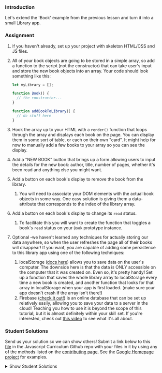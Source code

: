 ### Introduction

Let's extend the 'Book' example from the previous lesson and turn it into a small Library app.

### Assignment

<div class="lesson-content__panel" markdown="1">

1. If you haven't already, set up your project with skeleton HTML/CSS and JS files.
2. All of your book objects are going to be stored in a simple array, so add a function to the script (not the constructor) that can take user's input and store the new book objects into an array. Your code should look something like this:

   ~~~javascript
   let myLibrary = [];

   function Book() {
     // the constructor...
   }

   function addBookToLibrary() {
     // do stuff here
   }
   ~~~

3. Hook the array up to your HTML with a `render()` function that loops through the array and displays each book on the page. You can display them in some sort of table, or each on their own "card". It might help for now to manually add a few books to your array so you can see the display.
4. Add a "NEW BOOK" button that brings up a form allowing users to input the details for the new book: author, title, number of pages, whether it's been read and anything else you might want.
5. Add a button on each book's display to remove the book from the library.
   1. You will need to associate your DOM elements with the actual book objects in some way. One easy solution is giving them a data-attribute that corresponds to the index of the library array.
6. Add a button on each book's display to change its `read` status.
   1. To facilitate this you will want to create the function that toggles a book's `read` status on your `Book` prototype instance.
7. Optional -we haven't learned any techniques for actually storing our data anywhere, so when the user refreshes the page all of their books will disappear! If you want, you are capable of adding some persistence to this library app using one of the following techniques:
   1. localStorage ([docs here](https://developer.mozilla.org/en-US/docs/Web/API/Web_Storage_API/Using_the_Web_Storage_API)) allows you to save data on the user's computer. The downside here is that the data is ONLY accessible on the computer that it was created on. Even so, it's pretty handy! Set up a function that saves the whole library array to localStorage every time a new book is created, and another function that looks for that array in localStorage when your app is first loaded. (make sure your app doesn't crash if the array isn't there!)
   2. Firebase ([check it out!](https://firebase.google.com/docs/?authuser=0)) is an online database that can be set up relatively easily, allowing you to save your data to a server in the cloud! Teaching you how to use it is beyond the scope of this tutorial, but it is almost definitely within your skill set. If you're interested, check out [this video](https://www.youtube.com/watch?v=noB98K6A0TY) to see what it's all about.
</div>

### Student Solutions

Send us your solution so we can show others! Submit a link below to this [file](https://github.com/TheOdinProject/curriculum/blob/master/javascript/organizing-js/library-project.md) in the Javascript Curriculum Github repo with your files in it by using any of the methods listed on the [contributing page](http://github.com/TheOdinProject/curriculum/blob/master/contributing.md). See the [Google Homepage project](/courses/web-development-101/lessons/html-css) for examples.

<details markdown="block">
  <summary> Show Student Solutions </summary>
   
- Add your solution below this line!
- [JMira84 Solution (w/localstorage)](https://github.com/JMira84/library) - [View in Browser](https://jmira84.github.io/library/)
- [Lee Massey's Solution](https://github.com/leemassey/library) - [View in Browser](https://leemassey.github.io/library/)
- [RobisonWebDev Solution](https://github.com/robisonwebdev/Library) - [View in Browser](https://robisonwebdev.github.io/Library/)
- [Andres Ruiz's Solution](https://github.com/Andrsrz/library) - [View in Browser](https://andrsrz.github.io/library/)
- [Kevin's Solution](https://github.com/Kevin-Satti-Projects/Projects/tree/master/Library) - [View in Browser](https://kevin-satti-projects.github.io/Projects/Library/)
- [Mohamednasr20's Solution](https://github.com/mohamednasr20/book_library.git) - [View in Browser](https://mohamednasr20.github.io/book_library/)
- [Jared's Solution](https://github.com/jaredaritter/library)
- [jingjing142's Solution (w/localstorage)](https://github.com/jingjing142/library) - [View in Browser](https://jingjing142.github.io/library/)
- [kaliberpoziomka's Solution(w/ local storage)](https://github.com/kaliberpoziomka/library) - [View in Browser](https://kaliberpoziomka.github.io/library/)
- [foolmonkey's Solution](https://github.com/foolmonkey/library) - [View in Browser](https://foolmonkey.github.io/library/)
- [Alex Cole's Solution](https://github.com/AlexJ-Cole/Library) - [View in Browser](https://alexj-cole.github.io/Library/)
- [Salvador Villalon's Solution (w/ Firebase)](https://github.com/salvillalon45/theOdinProject-Library) - [View in Browser](https://salvillalon45.github.io/theOdinProject-Library/)
- [jcai's Solution](https://github.com/jcai8649/TOP-Library) - [View in Browser](https://jcai8649.github.io/TOP-Library/)
- [blackstate's Solution](https://github.com/blackstate/library) - [View in Browser](https://blackstate.github.io/library/)
- [Mary Cheung's Solution (w/ firebase)](https://github.com/marybcheung/MyLibrary) - [View in Browser](https://marybcheung.github.io/MyLibrary/)
- [John's Solution](https://github.com/jm-staana/Library) - [View in Browser](https://jm-staana.github.io/Library/)
- [stefank's Solution(w/ local storage)](https://github.com/stefank-29/Library) - [View in Browser](https://stefank-29.github.io/Library/)
- [mortvicious's Solution](https://github.com/mortvicious/library) - [View in Browser](https://mortvicious.github.io/library/)
- [GERRG's Solution (w/ local storage)](https://github.com/gerrgg/gregslib) - [View in Browser](https://gerrgg.github.io/gregslib/)
- [zhi-k's Solution (w/ firebase)](https://github.com/zhi-k/TOR_Library_App) - [View in Browser](https://zhi-k.github.io/TOR_Library_App/)
- [shaneSC's Solution](https://github.com/shanesc/library) - [View in Browser](https://shanesc.github.io/library/)
- [Ebru's Solution](https://github.com/naturelle/OdinBookList) - [View in Browser](https://naturelle.github.io/OdinBookList/)
- [Chun's Solution (w/ localStorage)](https://github.com/ashchunfai/library) - [View in Browser](https://ashchunfai.github.io/library/)
- [Lorri's Solution (with local storage)](https://github.com/TechnicolorPanda/library) - [View in Browser](https://TechnicolorPanda.github.io/library/)
- [hieu-ng's Solution](https://github.com/hieu-ng/JavaScript-Library) — [View in Browser](https://hieu-ng.github.io/JavaScript-Library/)
- [syeo-1's Solution](https://github.com/syeo-1/library) - [View in Browser](https://syeo-1.github.io/library/)
- [Platyphyllum's Solution (w/ Firebase)](https://github.com/marboleda/library) - [View in Browser](https://marboleda.github.io/library/)
- [Davic64's Solution](https://github.com/davic64/library) - [View in Browser](https://davic64.github.io/library/)
- [niconacht's Solution(Firebase Storage)](https://github.com/niconacht/Library_App) - [View in Browser](https://niconacht.github.io/Library_App/)
- [MarcoDSilva's Solution(w/localStorage)](https://github.com/MarcoDSilva/Library-JS) - [View in Browser](https://marcodsilva.github.io/Library-JS/)
- [Diane998's Solution(Firebase storage)](https://github.com/Diane998/library) - [View in Browser](https://diane998.github.io/library/)
- [vedvardhan 's Solution](https://vedvardhan.github.io/Library/) - [View in Browser](https://vedvardhan.github.io/Library) 
- [justonhart's Solution](https://github.com/justonhart/OdinLibrary) - [View in Browser](https://justonh.art/OdinLibrary)
- [Vedant Shetty's Solution](https://github.com/vedantshetty/ReadingList) - [View in Browser](https://vedantshetty.github.io/ReadingList/)
- [Denis Oluka's Solution](https://github.com/OlukaDenis/library) - [View in Browser](https://raw.githack.com/kalavhan/library/development/index.html)
- [TunzTunzTunz's Solution](https://github.com/tunztunztunz/My-Reading-List) - [View in Browser](https://tunztunztunz.github.io/My-Reading-List/)
- [Scottt P's Solution](https://github.com/ScotttP/library) - [View in Browser](https://scotttp.github.io/library/)
- [Austin's Solution](https://github.com/cudworth/library-project) - [View in Browser](https://cudworth.github.io/library-project/)
- [Mousam's Solution](https://github.com/mousamdhakal/library-project) - [View in Browser](http://mousamdhakal.me/library-project/)
- [Johongirr's Solution w/localStorage](https://github.com/Johongirr/library/tree/master) - [View in Browser](https://johongirr.github.io/library/)
- [LenaChestnuts's Solution w/localStorage](https://github.com/LenaChestnut/library) - [View in Browser](https://lenachestnut.github.io/library/)
- [Lucio's Solution w/localStorage](https://github.com/JCarlosLucio/library) - [View in Browser](https://jcarloslucio.github.io/library/)
- [Hicham Maaqoul's Solution](https://github.com/maaqoul/ReadMe) - [View in Browser](https://maaqoul.github.io/ReadMe/)
- [Cyhyraeth's Solution](https://github.com/Cyhyraethz/library) - [View in Browser](https://cyhyraethz.github.io/library/)
- [Carl D'Oleo-Lundgren's Solution](https://github.com/carldoleolundgren/library) - [View in Browser](https://carldoleolundgren.github.io/library/)
- [Alan Contreras's Solution w/localStorage](https://github.com/AlanContrerasM/LibraryBasic) - [View in Browser](https://alancontrerasm.github.io/LibraryBasic/)
- [Arf65's Solution](https://github.com/arf65/book-list) - [View in Browser](https://arf65.github.io/book-list/)
- [Lusiann's Solution](https://github.com/Lusiann/ubiquitous-funicular) - [View in Browser](https://lusiann.github.io/ubiquitous-funicular/)
- [PoveroCristo's Solution(no storage)](https://github.com/PoveroCristo/project-library) - [View in Browser](https://poverocristo.github.io/)
- [AJMcDee's Solution (no storage)](https://github.com/AJMcDee/libraryProject) - [View in Browser](https://ajmcdee.github.io/libraryProject/)
- [Andrija Jelenkovic's Solution (w/localstorage)](https://github.com/Amdrija/libraryApp) - [View in Browser](https://amdrija.github.io/libraryApp/)
- [Walmart-cashier's Solution](https://github.com/Walmart-cashier/Library) - [View in Browser](https://walmart-cashier.github.io/Library/)
- [Jdonahue's Solution](https://github.com/jdonahue135/javascriptLibrary) - [View in Browser](https://jdonahue135.github.io/javascriptLibrary/)
- [Charles Ivia's Solution](https://github.com/CharlesIvia/Library-Tracker) - [View in Browser](https://charlesivia.github.io/Library-Tracker/)
- [Zayeer's Solution](https://github.com/Zayeer/Library) - [View in Browser](https://zayeer.github.io/Library/)
- [AlexBoonDev's Solution](https://github.com/AlexBoonDev/Library) - [View in Browser](https://alexboondev.github.io/Library/)
- [Adrian's Solution (w/localstorage)](https://github.com/Adrian-Cummings/library-project) - [View in Browser](https://adrian-cummings.github.io/library-project)
- [levan mebonia Solution (w/localstorage)](https://github.com/Levo96/simpleLibrary) - [View in Browser](https://levo96.github.io/simpleLibrary/)
- [avazkhan2808's Solution](https://github.com/avazkhan2808/project-library) - [View in Browser](https://avazkhan2808.github.io/project-library/)
- [reneweiser's Solution](https://github.com/reneweiser/simple-book-library) - [View in Browser](https://reneweiser.github.io/simple-book-library/)
- [MentalSkin's Solution (w/localstorage)](https://github.com/MentalSkin/library) - [View in Browser](https://mentalskin.github.io/library/)
- [Muhymenul's Solution (w/localstorage)](https://github.com/muhymenulhaque/library) - [View in Browser](https://muhymenulhaque.github.io/library/)
- [Thomas Chaigneau's Solution](https://github.com/ChainYo/LibProject) - [View in Browser](http://thomaschaigneau.me/LibProject/)
- [Wmiz's Solution](https://github.com/wmiz/library) - [View in Browser](https://wmiz.github.io/library)
- [Pratik's Solution](https://github.com/Pratik-Gohil/JavasciptLibray_localStorage) - [View in Browser](https://pratik-gohil.github.io/JavasciptLibray_localStorage/)
- [are92592's Solution](https://github.com/are92592/odinBook) - [View in Browser](https://are92592.github.io/odinBook/)
- [André Rodrigues's Solution](https://github.com/ARodrigues92/library) - [View in Browser](https://arodrigues92.github.io/library/)
- [Muhammad Ahmad's Solution](https://github.com/thisisMAhmad/library) - [View in Browser](https://thisismahmad.github.io/library/) 
- [Ian's Solution](https://github.com/ianistheguy/bookshelf-app) - [View in Browser](https://ianistheguy.github.io/bookshelf-app/)
- [Georgius's Solution](https://github.com/georgius17/library) - [View in Browser](https://georgius17.github.io/library/)
- [hu-ng's Solution](https://github.com/hu-ng/library-app-odin) - [View in Browser](https://hu-ng.github.io/library-app-odin/#)
- [Vanessacor's Solution](https://github.com/vanessacor/site/tree/master/experiments/library) - [View in Browser](https://vanessacor.github.io/site/experiments/library/)
- [Edd Sansome's Solution](https://github.com/casualc0der/libraryBooks) - [View in Browser](https://casualc0der.github.io/libraryBooks/)
- [Septiana's Solution](https://github.com/yoga1234/js-book-library) - [View in Browser](https://yoga1234.github.io/js-book-library/)
- [Lenny's Solution](https://github.com/Lenn-e/the-reading-nook) - [View in Browser](https://lenn-e.github.io/the-reading-nook/)
- [Langarus' Solution](https://github.com/langarus/library_of_books) - [View in Browser](https://langarus.github.io/library_of_books/)
- [mattjaylee's Solution](https://github.com/mattjaylee/library)
- [armagansenol's Solution](https://github.com/armagansenol/project-library) - [View in Browser](https://armagansenol.github.io/project-library/)
- [Ashish's Solution](https://github.com/CodersGas/project-library) - [View in Browser](https://codersgas.github.io/project-library/Library.html)
- [tracy2811's Solution](https://github.com/tracy2811/library) - [View in Browser](https://tracy2811.github.io/library/)
- [Katarzyna Kaswen-Wilk's Solution](https://github.com/kikupiku/book-library) - [View in Browser](https://kikupiku.github.io/book-library/)
- [mjwills-inf's Solution](https://github.com/mjwills-inf/-TOP-library) - [View in Browser](https://mjwills-inf.github.io/-TOP-library/)
- [chickenwing123's Solution](https://github.com/chickenwings123/Library) - [View in Browser](https://chickenwings123.github.io/Library/)
- [Doskzorak's Solution](https://github.com/doskzorak/Library_Project)
- [Greg's Solution](https://github.com/gregbast1994/odin-library) - [View in Browser](https://gregbast1994.github.io/odin-library/)
- [Paul's Solution](https://github.com/ppayne12/library) - [View in Browser](https://ppayne12.github.io/library/)
- [Lyle Aigbedion's Solution](https://github.com/lyleaigbedion/library) - [View in Browser](https://lyleaigbedion.github.io/library/)
- [James's Solution](https://github.com/ericksen-github/Library) - [View in Browser](https://ericksen-github.github.io/Library/)
- [Justinkar's Solution](https://github.com/justinkar/library) - [View in Browser](https://justinkar.github.io/library/)
- [Simon's Solution](https://github.com/Sim-frpt/basic-library) - [View in Browser](https://sim-frpt.github.io/basic-library/)
- [nearmint's Solution](https://github.com/nearmint/library) - [View in Browser](https://nearmint.github.io/library/)
- [Zakariye Yusuf's Solution](https://github.com/ZYusuf10/BookShelf) - [View in Browser](https://zyusuf10.github.io/BookShelf/index.html)
- [Shivam's Solution](https://github.com/shivamsaigupta/bookshelf) - [View in Browser](https://shivamsaigupta.github.io/bookshelf/)
- [Luke Pritchett's Solution](https://github.com/LukePritchett/library-app) - [View in Browser](https://lukepritchett.github.io/library-app/)
- [Kevin Vuong's Solution](https://github.com/fffear/library) - [View in Browser](https://fffear.github.io/library/)
- [Alex's Solution](https://github.com/AlexDorrington/Library-1) - [View in Browser](https://alexdorrington.github.io/Library-1/)
- [Odunsi Joseph's Solution](https://github.com/dhatGuy/library) - [View in Browser](https://dhatguy.github.io/library/)
- [Joshysmart's Solution](https://github.com/joshysmart/book-library) - [View in Browser](https://joshysmart.github.io/book-library/)
- [Will's Solution](https://github.com/GroverW/site/tree/master/projects/bookshelf) - [View in Browser](https://groverw.github.io/site/projects/bookshelf/index.html)
- [Braxton Lemmon's Solution](https://github.com/braxtonlemmon/js-book-library) - [View in Browser](https://braxtonlemmon.github.io/js-book-library/)
- [Disco Trooper's Solution](https://github.com/disco-trooper/library) - [View in Browser](https://disco-trooper.github.io/library/)
- [Nick Hunter's Solution](https://github.com/hunter497/TheOdinProjectJS) - [View in Browser](https://hunter497.github.io/TheOdinProjectJS/)
- [MikkRou's Solution](https://github.com/MikkRou/library) - [View in Browser](https://mikkrou.github.io/library/)
- [rlaake's Solution](https://github.com/rlaake/library) - [View in Browser](https://rlaake.github.io/library/)
- [Lou Vang's Solution](https://github.com/louvang/library) - [View in Browser](https://louvang.github.io/library/)
- [Kristi Dugan's Solution](https://github.com/KristiDugan/my-library) - [View in Browser](https://kristidugan.github.io/my-library/)
- [todoroff's Solution](https://github.com/todoroff/book-library-app) - [View in Browser](https://todoroff.github.io/book-library-app/)
- [Kris Tobiasson's Solution](https://github.com/highpockets/books.git) - [View in Browser](https://highpockets.github.io/books/)
- [Emil Dimitrov's Solution](https://github.com/edmtrv/library) - [View in Browser](https://edmtrv.github.io/library/)
- [Dennis Cope's Solution](https://github.com/coped/library-project) - [View in Browser](https://coped.github.io/library-project/)
- [Julio's Solution](https://github.com/julio22b/library-top) - [View in Browser](https://julio22b.github.io/library-top/)
- [Michael Horn's Solution](https://github.com/HornMichaelS/odin-library) - [View in Browser](https://hornmichaels.github.io/odin-library/)
- [Anmol's Solution](https://github.com/6point022/my-library-app) - [View in Browser](https://6point022.github.io/my-library-app/)
- [Andrew MacLeod's Solution](https://github.com/a6macleod/javascript_library) - [View in Browser](https://a6macleod.github.io/javascript_library/)
- [Julian's Solution](https://github.com/Julian-quintero/Library) - [View in Browser](https://julian-quintero.github.io/Library/)
- [Leticia's Solution](https://github.com/gradiva/odin-fullstack-javascript/tree/master/02-JavaScript/01-Organizing_JavaScript_Code/01-Objects_And_Object_Constructors/library) - [View in Browser](https://sheltered-falls-65724.herokuapp.com/)
- [Esteban's Solution](https://github.com/estebanmoroy/library) - [View in Browser](https://estebanmoroy.github.io/library/)
- [Luky's solution](https://github.com/lcyne/top-library) - [View in Browser](https://lcyne.github.io/top-library/)
- [Aleksandar J's Solution](https://github.com/bestr32/TOPlibrary) - [View in Browser](https://bestr32.github.io/TOPlibrary/)
- [igorashs's Solution (Firebase + LocalStorage](https://github.com/igorashs/library) - [View in Browser](https://igorashs.github.io/library/)
- [Jacavena's Solution](https://github.com/Jacavena/library)
- [Ohlie's Solution](https://github.com/lco1220/js_library) - [View in Browser](https://lco1220.github.io/js_library/)
- [Saad Tarhi's Solution (w/Firebase)](https://github.com/tarhi-saad/Library) - [View in Browser](https://tarhi-saad.github.io/Library/)
- [Kai's Solution](https://github.com/KaiVandivier/library) - [View in Browser](https://kaivandivier.github.io/library/)
- [Harry Lawson's Solution](https://lawson7.github.io/book-library-app/) - [View in Browser](https://lawson7.github.io/book-library-app/)
- [Bollinca's Solution](https://github.com/bollinca/library) - [View in Browser](https://bollinca.github.io/library/)
- [Joey Van Lierop's Solution](https://github.com/joeyvanlierop/library) - [View in Browser](https://joeyvanlierop.github.io/library/)
- [mvedataydin's Solution](https://github.com/mvedataydin/Library/) - [View in Browser](https://mvedataydin.github.io/Library/)
- [Evan's Solution](https://github.com/evan-kapantais/library) - [View in Browser](https://evan-kapantais.github.io/library/)
- [Eljoey's Solution](https://github.com/eljoey/Library) - [View in Browser](https://eljoey.github.io/Library/)
- [Solodov's Solution](https://github.com/solodov-dev/library) - [View in Browser](https://solodov-dev.github.io/library/)
- [Vollantre's Solution](https://github.com/vollantre/JS-library) - [View in Browser](https://vollantre.github.io/JS-library/)
- [Henry Kirya's Solution](https://github.com/harrika/odinjs-library) - [View in Browser](https://harrika.github.io/odinjs-library/)
- [Ben's Solution](https://github.com/Koshoo/Library) - [View in Browser](https://koshoo.github.io/Library/)
- [miang's Solution](https://github.com/miang99/book-library) - [View in Browser](https://miang99.github.io/book-library/)
- [Carmine's Solution](https://github.com/cgrossi/Odin-Project-Library) - [View in Browser](https://cgrossi.github.io/Odin-Project-Library/)
- [John Paul's Solution](https://github.com/Omulosi/library) - [View in Broweser](https://omulosi.github.io/library/)
- [Bojo's Solution](https://github.com/BojoZahariev/My_Library) - [View in Browser](https://bojozahariev.github.io/My_Library/)
- [ARaut9's Solution](https://github.com/ARaut9/book_library) - [View in Browser](https://araut9.github.io/book_library/)
- [learnsometing's Solution](https://github.com/learnsometing/JS-Library) - [View in Browser](https://learnsometing.github.io/JS-Library/)
- [Jason McKee's Solution](https://github.com/jttmckee/odin-library-js) - [View in Browser](https://jttmckee.github.io/odin-library-js/)
- [Simon Tharby's Solution](https://github.com/jinjagit/library) - [View in Browser](https://jinjagit.github.io/library/)
- [dane's Solution](https://github.com/daneOmega/bookLibrary) - [View in Browser](https://daneomega.github.io/)
- [djolesuseranem's Solution](https://github.com/djolesusername/libraryh) - [View in Browser](https://djolesusername.github.io/libraryh/)
- [Ricala's Solution](https://github.com/Ricala/library) - [View in Browser](https://ricala.github.io/library/)
- [Djo1e's Solution](https://github.com/Djo1e/LibraryApp) - [View in Browser](https://djo1e.github.io/LibraryApp/)
- [balowulf's Solution](https://github.com/balowulf/library) - [View in Browswer](https://balowulf.github.io/library/)
- [Max Garber's Solution](https://github.com/bubblebooy/Odin-Javascript/blob/master/library.html) - [View in Browswer](https://bubblebooy.github.io/Odin-Javascript/library.html)
- [Shruti Jain's Solution](https://github.com/Sjain020188/Library) - [View in Browser](https://sjain020188.github.io/Library/library.html)
- [Suulola Oluwaseyi's Solution](https://github.com/mySuulola/odin-library) - [View in Browser](https://mysuulola.github.io/odin-library/)
- [Malditagaseosa's Solution](https://github.com/malditagaseosa/library) - [View in Browser](https://malditagaseosa.github.io/library/)<br/>
- [Diana's Solution](https://github.com/dianastanciu/odin-library) - [View in Browser](https://dianastanciu.github.io/odin-library/)
- [Hammad Ahmed's Solution](https://github.com/shammadahmed/library) - [View in Browser](https://shammadahmed.github.io/library/)
- [Chris MacSwan's Solution](https://github.com/cmacswan07/my_library) - [View in Browser](https://cmacswan07.github.io/my_library)
- [Alaa's Solution](https://github.com/alaajerbi/book-library) - [View in Browser](https://alaajerbi.github.io/book-library)
- [Omid's solution](https://github.com/omid997/library-odin) - [View In Browser](https://omid997.github.io/library-odin/)
- [Luján Fernaud's solution](https://github.com/lujanfernaud/js-reading-list) - [View In Browser](http://lujanfernaud.com/js-reading-list/)
- [Javier Machin's solution](https://github.com/Javier-Machin/js-simple-library) - [View In Browser](https://javier-machin.github.io/js-simple-library/)
- [Alien's Solution](https://github.com/aliensjit/libraryOfTheCentury) - [View in Browser](https://aliensjit.github.io/libraryOfTheCentury/)
- [nmac's solution](https://github.com/nmacawile/my-library) - [Link](https://htmlpreview.github.io/?https://github.com/nmacawile/my-library/blob/master/index.html)
- [SarfrazAnjum's Solution](https://github.com/SarfrazAnjum/TOP_JS_Library) - [View in Browser](https://sarfrazanjum.github.io/TOP_JS_Library/)
- [Nate Dimock's Solution](https://github.com/Flakari/js-library) - [View in Browser](https://flakari.github.io/js-library/)
- [leosoaivan's Solution](https://github.com/leosoaivan/js-book-library) - [View in Browser](http://leosoaivan.com/js-book-library/)
- [Qin's Solution](https://github.com/hyathynth/book_library) - [View in Browser](https://hyathynth.github.io/book_library/)
- [Johan Morin's Solution](https://github.com/MorrisMalone/myLibrary) - [View in Browser](https://morrismalone.github.io/myLibrary/)
- [brxck's Solution](https://github.com/brxck/odin-library) - [View in Browser](http://brockmcelroy.com/odin-library/)
- [autumnchris's Solution](https://github.com/autumnchris/reading-list-vanilla-js) - [View in Browser](https://autumnchris.github.io/reading-list-vanilla-js)
- [theghall's solution](https://github.com/theghall/odin-library) - [View in Browser](https://theghall.github.io/odin-library/)
- [mindovermiles262's Solution](https://github.com/mindovermiles262/odin-library) - [View in Browser](https://mindovermiles262.github.io/odin-library/)
- [Rade's Solution](https://github.com/fukifuki/library) - [View in Browser](https://fukifuki.github.io/library)
- [Andrew's Solution](https://github.com/andrewr224/library) - [View in Browser](https://andrewr224.github.io/library/)
- [Rob Hitt's Solution](https://github.com/robhitt/oo-book-list) - [View in Browser](https://robhitt.github.io/oo-book-list/)
- [Jonathan Yiv's Solution](https://github.com/JonathanYiv/library) - [View in Browser](https://jonathanyiv.github.io/library/)
- [Jmooree30's Solution](https://github.com/jmooree30/Library) - [View in browser](https://jmooree30.github.io/Library/)
- [codyloyd's Solution](https://github.com/codyloyd/odin-library) - [View in browser](http://codyloyd.com/odin-library/)
- [shadowlighter's Solution](https://codepen.io/shadowlighter/full/ppNpbm/) - [View in browser](https://codepen.io/shadowlighter/full/ppNpbm/)
- [ezeaspie's Solution](https://github.com/ezeaspie/library-project) - [View in browser](https://ezeaspie.github.io/library-project/index.html)
- [Joseph's Solution](https://github.com/pjosephraj/theodinproject-library) - [View in browser](https://pjosephraj.github.io/theodinproject-library/)
- [Moiz's Solution](https://github.com/MoizHasan/JS-Library) - [View in browser](https://cdn.rawgit.com/MoizHasan/JS-Library/e0874ddd/library.html)
- [asasmith's Solution](https://github.com/asasmith/libraryApp) - [View in browser](https://asasmith.github.io/libraryApp/)
- [Sumit's Solution](https://codepen.io/DCWorld/pen/NyNvRw) - [View in browser](https://codepen.io/DCWorld/full/NyNvRw/)
- [Caner Sezgin's Solution](https://github.com/casedo/myLibrary) - [View in browser](http://bit.ly/myLibr)
- [Alan's Solution](https://github.com/18alantom/top_library) - [View in browser](https://18alantom.github.io/top_library/)
- [Katineto's Solution](https://github.com/Katineto/reading-list) - [View in browser](https://reading-list-da983.firebaseapp.com/)
- [Mike Smith's Solution](https://github.com/MikeSS281986/Library) - [View in browser](https://mikess281986.github.io/Library/)
- [sampsonmao's Solution](https://github.com/sampsonmao/library) - [View in browser](https://sampsonmao.github.io/library/)
- [Uy Bình's Solution](https://github.com/uybinh/odin-js-library) - [View in browser](https://uybinh.github.io/odin-js-library/)
- [Punnadittr's Solution](https://github.com/punnadittr/library) - [View in browser](https://punnadittr.github.io/library/index.html/)
- [Sava's Solution](https://github.com/SavaVuckovic/Library-App)
- [Francisco Carlos's Solution](https://github.com/fcarlosdev/library) - [View in browser](https://fcarlosdev.github.io/library/)
- [Kyouyatamax Solution](https://github.com/kyouyatamax/jsLibraryOdinProject) - [View in browser](https://kyouyatamax.github.io/jsLibraryOdinProject/)
- [MPalhidai's Solution](https://github.com/MPalhidai/Library) - [View in browser](https://www.michaelpalhidai.com/Library/)
- [aznafro's Solution](https://github.com/aznafro/library) - [View in browser](https://aznafro.github.io/library/)
- [Areeba's Solution](https://github.com/AREEBAISHTIAQ/project-library) - [View in browser](https://areebaishtiaq.github.io/project-library/)
- [Khalal's Solution](https://github.com/khalalw/Odin/tree/master/javascript/library) - [View in browser](https://khalalw.github.io/Odin/javascript/library/index.html)
- [Taylor J's Solution](https://github.com/taylorjohannsen/library) - [View in browser](https://taylorjohannsen.github.io/library/)
- [Halkim44's Solution](https://github.com/halkim44/myLibrary) - [online ver](https://halkim44.github.io/myLibrary/)
- [Enravel's Solution](https://github.com/Enravel/Library-Project)
- [Valentino Valenti's Solution](https://github.com/1ba1/library-app) - [View in browser](https://1ba1.github.io/library-app/)
- [tnharvey's Solution](https://github.com/tnharvey/library) - [View in browser](https://tnharvey.github.io/library/)
- [Ubaid Manzoor Wani](https://github.com/Ubaid-Manzoor/Book-Manager) - [View in Browser](https://ubaid-manzoor.github.io/Book-Manager/)
- [Brendaneus' Solution](https://theodinprojects.live/courses/javascript/projects/library)
- [Antonio Marcos's Solution](https://github.com/AMarcosCastelo/library) - [View in Browser](https://amarcoscastelo.github.io/library/)
- [JamCry's Solution](https://github.com/jamcry/js-library) - [View in Browser](https://jamcry.github.io/js-library/)
- [akashdas98's Solution](https://github.com/akashdas98/library) - [View in Browser](https://akashdas98.github.io/library/)
- [Ousmane Sylla's Solution](https://kitague.github.io/Book-Library/) - [View in Browser](https://kitague.github.io/Book-Library/)
- [Gene Mecija's Solution](https://github.com/genemecija/LibraryApp) - [View in Browser](https://genemecija.github.io/LibraryApp/)
- [Vitaly Osipov's Solution](https://github.com/vi7ali/book-library) - [View in Browser](https://vi7ali.github.io/book-library/)
- [Javier Arias's Solution](https://github.com/jfariasf/TOP-library) - [View in Browser](https://jfariasf.github.io/TOP-library/)
- [JoshAubrey's Solution (w/localStorage)](https://github.com/JoshAubrey/library) - [View in Browser](https://joshaubrey.github.io/library/)
- [rholderfield's Solution](https://github.com/rholderfield/Book-Library) - [View in Browser](https://rholderfield.github.io/Book-Library/)
- [martink-rsa's Solution](https://github.com/martink-rsa/booksLibrary) - [View in Browser](https://martink-rsa.github.io/booksLibrary/index.html)
- [Harry Coburn's Solution](https://github.com/mattibun/odin-library) - [View in Browser](https://mattibun.github.io/odin-library/index.html)
- [Aron's Solution](https://github.com/aronfischer/Library-Application) - [View in Browser](https://aronfischer.github.io/Library-Application/)
- [Joe Lee's Solution](https://github.com/JoeDravarol/library) - [View in Browser](https://JoeDravarol.github.io/library)
- [crongle's Solution](https://github.com/crongle/librio) - [View in Browser](https://crongle.github.io/librio/)
- [Emilie Humbert's Solution](https://github.com/EmilieHumbert/library) - [View in Browser](https://emiliehumbert.github.io/library/)
- [Vorelli's Solution](https://github.com/Vorelli/Library) - [View in Browser](https://github.com/Vorelli/Library)
- [jkraf002's Solution](https://github.com/jkraf002/library) - [View in Browser](https://jkraf002.github.io/library/)
- [Tom Strat's Solution](https://github.com/tomstrat/library) - [View in Browser](https://tomstrat.github.io/library/)
- [AlexGioffDev's Solution](https://github.com/AlexGioffDev/library) - [View in Browser](https://alexgioffdev.github.io/library/index.html)
- [Supasus's Solution (w/localstorage)](https://github.com/supasus/Js-library) - [View in Browser](https://supasus.github.io/Js-library/)
- [Filip Grkinic's Solution (w/localstorage)](https://github.com/filipgrkinic/book-library) - [View in Browser](https://filipgrkinic.github.io/book-library/)
- [kylazath's Solution (w/firebase)](https://github.com/kylazath/my-bookshelf) - [View in Browser](https://my-library0.firebaseapp.com/)
- [mmboyce's Solution (w/localstorage)](https://github.com/mmboyce/Library) - [View in Browser](https://mmboyce.github.io/Library/)
- [Hamohuh's Solution](https://github.com/hamohuh/library) - [View in Browser](https://hamohuh.github.io/library)
- [DamnedLag's Solution](https://github.com/Damnedlag/project_library) - [View in Browser](https://damnedlag.github.io/project_library/)
- [0xtaf's Solution](https://github.com/0xtaf/library) - [View in Browser](https://0xtaf.github.io/library/)
- [Tori's Solution](https://github.com/ToriPotts/libraryPractice) - [View in Browser](https://toripotts.github.io/libraryPractice/)
- [Fred's Solution](https://github.com/fchasin/JS-SectionPO/tree/master/OrganizingJSCode) - [View in Browser](https://fredchasin.github.io/https://github.com/fchasin/JS-SectionPO/tree/master/OrganizingJSCode)
- [rhath32's Solution](https://github.com/rhath32/library)
- [Ricardo Gonzalez Villegas' Solution](https://github.com/ricardo-gonzalez-villegas/library) - [View in Browser](https://ricardo-gonzalez-villegas.github.io/library/index.html)
- [BunnyTheLifeguard's Solution](https://github.com/BunnyTheLifeguard/mini-library) - [View in Browser](https://bunnythelifeguard.github.io/mini-library)
- [blessedonekobo's Solution](https://github.com/BlessedOneKobo/library) - [View in Browser](https://blessedonekobo.github.io/library/)
- [Rey van den Berg's Solution](https://github.com/Rey810/js-projects/tree/master/Library)
- [seansean's Solution](https://github.com/seanrson/library/tree/master) - [View in Browser](https://seanrson.github.io/library/)
- [barrysweeney's Solution](https://github.com/barrysweeney/local-storage-book-library) - [View in Browser](https://barrysweeney.github.io/local-storage-book-library/)
- [Michael Doudy's Solution](https://github.com/mdoudy90/library) - [View in Browser](https://mdoudy90.github.io/library/)
- [ranmaru22's Solution](https://github.com/ranmaru22/the_odin_project/tree/master/library) - [View in Browser](https://ranmaru22.github.io/the_odin_project/library/)
- [Tim Kelly's Solution](https://github.com/TimKellyTK/project-library) - [View in Browser](https://timkellytk.github.io/project-library/)
- [alicee88's Solution](https://github.com/alicee88/odin-library) - [View in Browser](https://alicee88.github.io/odin-library/)
- [thecodediver's Solution](https://github.com/thecodediver/library) - [View in Browser](https://thecodediver.github.io/library/)
- [OmerGronich's Solution](https://github.com/OmerGronich/library-project) - [View in Browser](https://omergronich.github.io/library-project/)
- [kasweigart's Solution](https://github.com/kasweigart/Library) - [View in Browser](https://kasweigart.github.io/Library/)
- [kmson7's Solution](https://github.com/kmson7/library) - [View in Browser](https://kmson7.github.io/library/)
- [Kevin Chemutai's Solution](https://github.com/kchemutai/Javascript-Library-App) - [View in Browser](https://kchemutai.github.io/Javascript-Library-App/)
- [m-rejdych's Solution](https://github.com/m-rejdych/Library) - [View in Browser](https://m-rejdych.github.io/Library/)
- [Nicholas Salvatore's Solution](https://github.com/nmsalvatore/the_odin_projects/tree/master/library_v2) - [View in Browser](https://nmsalvatore.github.io/library_v2/)
- [Givemore's Solution](https://github.com/Givemo/Library_App) - [View in Browser](https://givemo.github.io/Library_App/)
- [Lexolf's Solution](https://github.com/lexolf/library/) - [View in Browser](https://lexolf.github.io/library/)
- [Joe Thompson's Solution](https://github.com/jlthompso/library) - [View in Browser](https://jlthompso.github.io/library/)
- [FortyPercentTitanium's Solution](https://github.com/fortypercenttitanium/library) - [View in Browser](https://fortypercenttitanium.github.io/library/)
- [JCoen's Solution (w/localStorage)](https://github.com/J-coen/Odin-library-project) - [View in Browser](https://j-coen.github.io/Odin-library-project/)
- [Ozan Sozuoz's Solution](https://github.com/ozansozuozgit/library) - [View in Browser](https://ozansozuozgit.github.io/library/)
- [kbrdsk's Solution (w/firebase)](https://github.com/kbrdsk/library) - [View in Browser](https://kbrdsk.github.io/library/)
- [thorney29's Solution (w/localstorage)](https://github.com/thorney29/the_odin_project/tree/master/book-library) - [View in Browser](https://thorney29.github.io/the_odin_project/book-library/)
- [Tristan Ross's Solution](https://github.com/TristanRoss/Library) - [View in Browser](https://tristanross.github.io/Library/)
- [Danyl Matviyenko's Solution](https://github.com/DanylMatviyenko/TheOdinProject-LIBRARY-) - [View in Browser](https://danylmatviyenko.github.io/TheOdinProject-LIBRARY-/)
- [Chandra's Solution](https://github.com/CodeSurfer3022/Library) - [View in Browser](https://codesurfer3022.github.io/Library/)
- [Adriel Bruno's Solution](https://github.com/AdrielTrigger/top-library-project) - [View in Browser](https://adrieltrigger.github.io/top-library-project/)
- [Eren Cataltepe's Solution](https://github.com/erencataltepe/library) - [View in Browser](https://erencataltepe.github.io/library/)
- [Wil Goolsby's Solution](https://github.com/wgoolsby/library) - [View in Browser](https://wilgoolsby.com/library/)
- [Kmt5422's Solution](https://github.com/kmt5422/library) - [View in Browser](https://kmt5422.github.io/library/)
- [adilahmad321's Solution](https://github.com/adilahmad321/Library) - [View in Browser](https://adilahmad321.github.io/Library/)
- [themetar's Solution](https://github.com/themetar/library-app-top) - [View in Browser](https://themetar.github.io/library-app-top/)
- [mkcvh's Solution](https://github.com/mkcvh/library) - [View in Browser](https://mkcvh.github.io/library) 
- [HelixF's Solution](https://github.com/HelixF/book-library) - [View in Browser](https://helixf.github.io/book-library/)
- [hamparmin's Solution](https://github.com/hamparmin/library) - [View in Browser](https://hamparmin.github.io/library/)
- [oppowag's Solution](https://github.com/oppowag/library) - [View in Browser](https://oppowag.github.io/library/)
- [DurandalOne's Solution (w/firebase)](https://github.com/DurandalOne/library) - [View in Browser](https://durandalone.github.io/library/)
</details>
